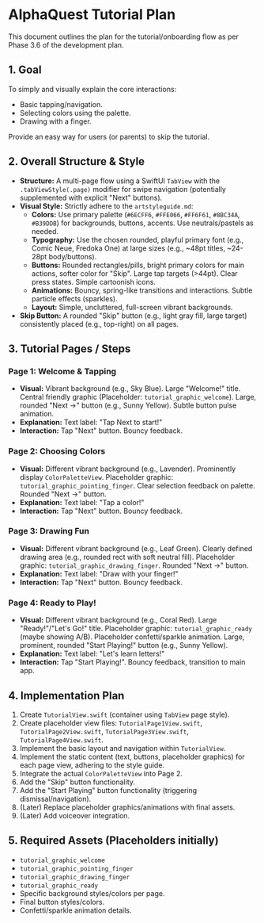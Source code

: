 # AlphaQuest Tutorial Plan

This document outlines the plan for the tutorial/onboarding flow as per Phase 3.6 of the development plan.

## 1. Goal

To simply and visually explain the core interactions:
- Basic tapping/navigation.
- Selecting colors using the palette.
- Drawing with a finger.

Provide an easy way for users (or parents) to skip the tutorial.

## 2. Overall Structure & Style

- **Structure:** A multi-page flow using a SwiftUI `TabView` with the `.tabViewStyle(.page)` modifier for swipe navigation (potentially supplemented with explicit "Next" buttons).
- **Visual Style:** Strictly adhere to the `artstyleguide.md`:
    - **Colors:** Use primary palette (`#6ECFF6`, `#FFE066`, `#FF6F61`, `#8BC34A`, `#B39DDB`) for backgrounds, buttons, accents. Use neutrals/pastels as needed.
    - **Typography:** Use the chosen rounded, playful primary font (e.g., Comic Neue, Fredoka One) at large sizes (e.g., ~48pt titles, ~24-28pt body/buttons).
    - **Buttons:** Rounded rectangles/pills, bright primary colors for main actions, softer color for "Skip". Large tap targets (>44pt). Clear press states. Simple cartoonish icons.
    - **Animations:** Bouncy, spring-like transitions and interactions. Subtle particle effects (sparkles).
    - **Layout:** Simple, uncluttered, full-screen vibrant backgrounds.
- **Skip Button:** A rounded "Skip" button (e.g., light gray fill, large target) consistently placed (e.g., top-right) on all pages.

## 3. Tutorial Pages / Steps

### Page 1: Welcome & Tapping
- **Visual:** Vibrant background (e.g., Sky Blue). Large "Welcome!" title. Central friendly graphic (Placeholder: `tutorial_graphic_welcome`). Large, rounded "Next ->" button (e.g., Sunny Yellow). Subtle button pulse animation.
- **Explanation:** Text label: "Tap Next to start!"
- **Interaction:** Tap "Next" button. Bouncy feedback.

### Page 2: Choosing Colors
- **Visual:** Different vibrant background (e.g., Lavender). Prominently display `ColorPaletteView`. Placeholder graphic: `tutorial_graphic_pointing_finger`. Clear selection feedback on palette. Rounded "Next ->" button.
- **Explanation:** Text label: "Tap a color!"
- **Interaction:** Tap "Next" button. Bouncy feedback.

### Page 3: Drawing Fun
- **Visual:** Different vibrant background (e.g., Leaf Green). Clearly defined drawing area (e.g., rounded rect with soft neutral fill). Placeholder graphic: `tutorial_graphic_drawing_finger`. Rounded "Next ->" button.
- **Explanation:** Text label: "Draw with your finger!"
- **Interaction:** Tap "Next" button. Bouncy feedback.

### Page 4: Ready to Play!
- **Visual:** Different vibrant background (e.g., Coral Red). Large "Ready!"/"Let's Go!" title. Placeholder graphic: `tutorial_graphic_ready` (maybe showing A/B). Placeholder confetti/sparkle animation. Large, prominent, rounded "Start Playing!" button (e.g., Sunny Yellow).
- **Explanation:** Text label: "Let's learn letters!"
- **Interaction:** Tap "Start Playing!". Bouncy feedback, transition to main app.

## 4. Implementation Plan

1.  Create `TutorialView.swift` (container using `TabView` page style).
2.  Create placeholder view files: `TutorialPage1View.swift`, `TutorialPage2View.swift`, `TutorialPage3View.swift`, `TutorialPage4View.swift`.
3.  Implement the basic layout and navigation within `TutorialView`.
4.  Implement the static content (text, buttons, placeholder graphics) for each page view, adhering to the style guide.
5.  Integrate the actual `ColorPaletteView` into Page 2.
6.  Add the "Skip" button functionality.
7.  Add the "Start Playing" button functionality (triggering dismissal/navigation).
8.  (Later) Replace placeholder graphics/animations with final assets.
9.  (Later) Add voiceover integration.

## 5. Required Assets (Placeholders initially)

- `tutorial_graphic_welcome`
- `tutorial_graphic_pointing_finger`
- `tutorial_graphic_drawing_finger`
- `tutorial_graphic_ready`
- Specific background styles/colors per page.
- Final button styles/colors.
- Confetti/sparkle animation details. 
